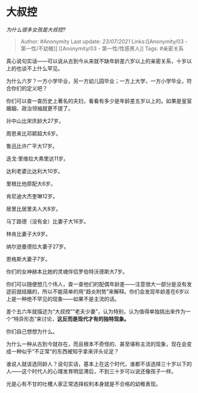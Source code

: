 # 大叔控
*为什么很多女孩是大叔控?*

> Author: #Anonymity
> Last update: *23/07/2021*
> Links:[[Anonymity/03 - 第一性/不幼稚]] [[Anonymity/03 - 第一性/性感男人]]
> Tags:  #亲密关系

真心说句实话——可以说从古到今从来就不缺年龄差六岁以上的亲密关系，十岁以上的也谈不上什么罕见。

为什么六岁？一方小学毕业，另一方幼儿园毕业；一方上大学，一方小学毕业，符合你们的定义吧？

你们可以查一查历史上著名的夫妇，看看有多少是年龄差五岁以上的。如果是皇室婚姻、政治领袖就更不提了。

孙中山比宋庆龄大27岁。

周恩来比邓颖超大6岁。

鲁迅比许广平大17岁。

迭戈·里维拉大弗里达11岁。

达利老婆比达利大10岁。

里根比他原配大6岁。

肯尼迪大杰奎琳12岁。

居里比居里夫人大8岁。

马丁路德（没有金）比妻子大16岁。

林肯比妻子大9岁。

纳尔逊曼德拉大妻子27岁。

恩格斯大妻子7岁。

你们的女神赫本比她的灵魂伴侣罗伯特沃德斯大7岁。

你们可以随便想几个伟人，查一查他们的配偶年龄差——注意很大一部分是没有发迹前就结婚的，所以不能简单的用“趋炎附势”来解释。你们会发现年龄差在6岁以上是一种绝不罕见的现象——如果不是主流的话。

差个五六年就描述为“大叔控”“老夫少妻”，认为特别，认为值得单独挑出来作为一个“特异形态”来讨论，**这反而是现代才有的独特现象。**

你们自己想想为什么。

为什么一种从古到今就存在，而且根本不奇怪的、甚至堪称主流的现象，现在会变成一种似乎“不正常”的东西被知乎拿来评头论足？

谁说人就该选同龄人？说句实话，基本上在这个时代，谁都不该选择三十岁以下的人——这个时代人的心理发育明显滞后，不到三十岁可以说还像孩子一样。

光是心有不甘的吐槽人家正常选择权利本身就是不合格的幼稚表现。

